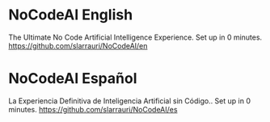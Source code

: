 # NoCodeAI English
The Ultimate No Code Artificial Intelligence Experience. Set up in 0 minutes.
https://github.com/slarrauri/NoCodeAI/en

# NoCodeAI Español
La Experiencia Definitiva de Inteligencia Artificial sin Código.. Set up in 0 minutes.
https://github.com/slarrauri/NoCodeAI/es
